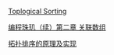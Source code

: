 [Toplogical Sorting](https://en.wikipedia.org/wiki/Topological_sorting)

[编程珠玑（续）第二章 关联数组](http://blog.csdn.net/tianshuai1111/article/details/7637273)

[拓扑排序的原理及实现](http://blog.csdn.net/jasmine_shine/article/details/43488895)
